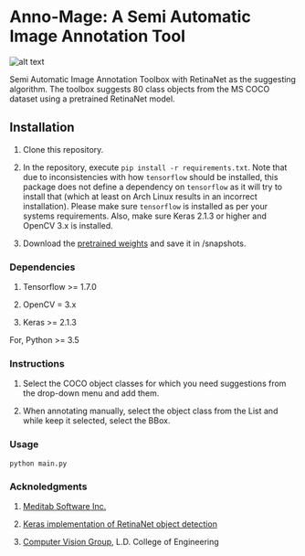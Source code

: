 # Anno-Mage: A Semi Automatic Image Annotation Tool

![alt text](https://raw.githubusercontent.com/virajmavani/semi-auto-image-annotation-tool/master/demo.gif)

Semi Automatic Image Annotation Toolbox with RetinaNet as the suggesting algorithm. The toolbox suggests 80 class objects from the MS COCO dataset using a pretrained RetinaNet model.

## Installation

1) Clone this repository.

2) In the repository, execute `pip install -r requirements.txt`.
   Note that due to inconsistencies with how `tensorflow` should be installed,
   this package does not define a dependency on `tensorflow` as it will try to install that (which at least on Arch Linux results in an incorrect installation).
   Please make sure `tensorflow` is installed as per your systems requirements.
   Also, make sure Keras 2.1.3 or higher and OpenCV 3.x is installed.

3) Download the [pretrained weights](https://github.com/fizyr/keras-retinanet/releases/download/0.3.1/resnet50_coco_best_v2.1.0.h5) and save it in /snapshots.

### Dependencies

1) Tensorflow >= 1.7.0

2) OpenCV = 3.x

3) Keras >= 2.1.3

For, Python >= 3.5

### Instructions

1) Select the COCO object classes for which you need suggestions from the drop-down menu and add them.

2) When annotating manually, select the object class from the List and while keep it selected, select the BBox.

### Usage
```
python main.py
```

### Acknoledgments

1) [Meditab Software Inc.](https://www.meditab.com/)

2) [Keras implementation of RetinaNet object detection](https://github.com/fizyr/keras-retinanet)

3) [Computer Vision Group](https://cvgldce.github.io/), L.D. College of Engineering
